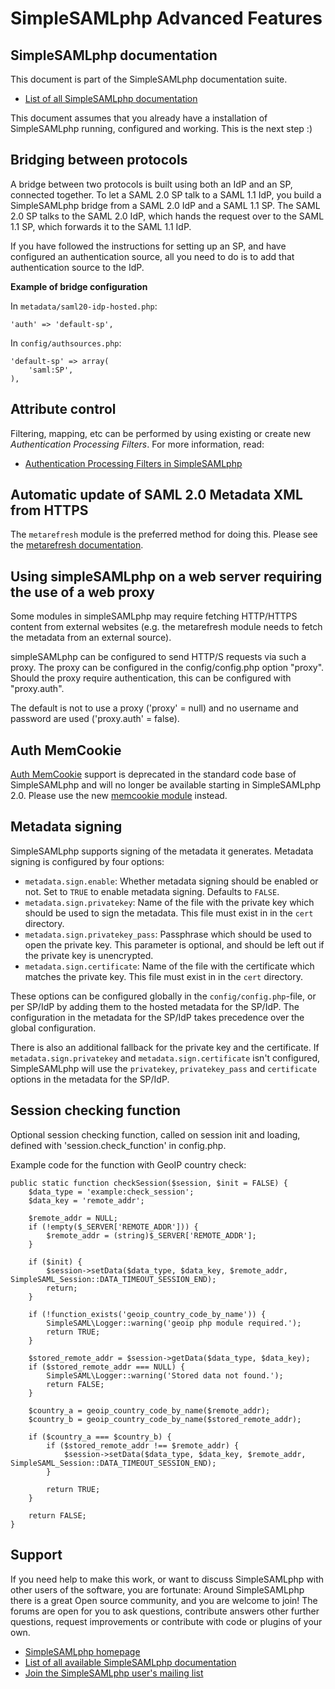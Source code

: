 SimpleSAMLphp Advanced Features
===============================

<!-- 
	This file is written in Markdown syntax. 
	For more information about how to use the Markdown syntax, read here:
	http://daringfireball.net/projects/markdown/syntax
-->



<!-- {{TOC}} -->

SimpleSAMLphp documentation
---------------------------

This document is part of the SimpleSAMLphp documentation suite.

- [List of all SimpleSAMLphp documentation](http://simplesamlphp.org/docs)


This document assumes that you already have a installation of
SimpleSAMLphp running, configured and working. This is the next
step :)


Bridging between protocols
--------------------------

A bridge between two protocols is built using both an IdP and an SP, connected together.
To let a SAML 2.0 SP talk to a SAML 1.1 IdP, you build a SimpleSAMLphp bridge from a SAML 2.0 IdP and a SAML 1.1 SP.
The SAML 2.0 SP talks to the SAML 2.0 IdP, which hands the request over to the SAML 1.1 SP, which forwards it to the SAML 1.1 IdP.

If you have followed the instructions for setting up an SP, and have configured an authentication source, all you need to do is to add that authentication source to the IdP.

**Example of bridge configuration**

In `metadata/saml20-idp-hosted.php`:

    'auth' => 'default-sp',

In `config/authsources.php`:

    'default-sp' => array(
        'saml:SP',
    ),



Attribute control
-----------------

Filtering, mapping, etc can be performed by using existing or create new *Authentication Processing Filters*. For more information, read:

  * [Authentication Processing Filters in SimpleSAMLphp](simplesamlphp-authproc)



Automatic update of SAML 2.0 Metadata XML from HTTPS
----------------------------------------------------

The `metarefresh` module is the preferred method for doing this.
Please see the [metarefresh documentation](simplesamlphp-automated_metadata).



Using simpleSAMLphp on a web server requiring the use of a web proxy
--------------------------------------------------------------------

Some modules in simpleSAMLphp may require fetching HTTP/HTTPS content from external websites (e.g. the metarefresh module needs to fetch the metadata from an external source).

simpleSAMLphp can be configured to send HTTP/S requests via such a proxy. The proxy can be configured in the config/config.php option "proxy". Should the proxy require authentication, this can be configured with "proxy.auth".

The default is not to use a proxy ('proxy' = null) and no username and password are used ('proxy.auth' = false).



Auth MemCookie
--------------

[Auth MemCookie](http://authmemcookie.sourceforge.net/) support is deprecated in the standard code base of SimpleSAMLphp
 and will no longer be available starting in SimpleSAMLphp 2.0. Please use the new
 [memcookie module](https://github.com/simplesamlphp/simplesamlphp-module-memcookie) instead.



Metadata signing
----------------

SimpleSAMLphp supports signing of the metadata it generates. Metadata signing is configured by four options:

- `metadata.sign.enable`: Whether metadata signing should be enabled or not. Set to `TRUE` to enable metadata signing. Defaults to `FALSE`.
- `metadata.sign.privatekey`: Name of the file with the private key which should be used to sign the metadata. This file must exist in in the `cert` directory.
- `metadata.sign.privatekey_pass`: Passphrase which should be used to open the private key. This parameter is optional, and should be left out if the private key is unencrypted.
- `metadata.sign.certificate`: Name of the file with the certificate which matches the private key. This file must exist in in the `cert` directory.

These options can be configured globally in the `config/config.php`-file, or per SP/IdP by adding them to the hosted metadata for the SP/IdP. The configuration in the metadata for the SP/IdP takes precedence over the global configuration.

There is also an additional fallback for the private key and the certificate. If `metadata.sign.privatekey` and `metadata.sign.certificate` isn't configured, SimpleSAMLphp will use the `privatekey`, `privatekey_pass` and `certificate` options in the metadata for the SP/IdP.




Session checking function
-------------------------

Optional session checking function, called on session init and loading, defined with 'session.check_function' in config.php.

Example code for the function with GeoIP country check:


    public static function checkSession($session, $init = FALSE) {
        $data_type = 'example:check_session';
        $data_key = 'remote_addr';

        $remote_addr = NULL;
        if (!empty($_SERVER['REMOTE_ADDR'])) {
            $remote_addr = (string)$_SERVER['REMOTE_ADDR'];
        }

        if ($init) {
            $session->setData($data_type, $data_key, $remote_addr, SimpleSAML_Session::DATA_TIMEOUT_SESSION_END);
            return;
        }

        if (!function_exists('geoip_country_code_by_name')) {
            SimpleSAML\Logger::warning('geoip php module required.');
            return TRUE;
        }

        $stored_remote_addr = $session->getData($data_type, $data_key);
        if ($stored_remote_addr === NULL) {
            SimpleSAML\Logger::warning('Stored data not found.');
            return FALSE;
        }

        $country_a = geoip_country_code_by_name($remote_addr);
        $country_b = geoip_country_code_by_name($stored_remote_addr);

        if ($country_a === $country_b) {
            if ($stored_remote_addr !== $remote_addr) {
                $session->setData($data_type, $data_key, $remote_addr, SimpleSAML_Session::DATA_TIMEOUT_SESSION_END);
            }

            return TRUE;
        }

        return FALSE;
    }




Support
-------

If you need help to make this work, or want to discuss
SimpleSAMLphp with other users of the software, you are fortunate:
Around SimpleSAMLphp there is a great Open source community, and
you are welcome to join! The forums are open for you to ask
questions, contribute answers other further questions, request
improvements or contribute with code or plugins of your own.

-  [SimpleSAMLphp homepage](https://simplesamlphp.org)
-  [List of all available SimpleSAMLphp documentation](https://simplesamlphp.org/docs/)
-  [Join the SimpleSAMLphp user's mailing list](https://simplesamlphp.org/lists)




